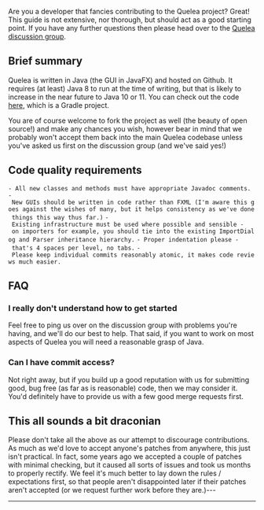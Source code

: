 Are you a developer that fancies contributing to the Quelea project?
Great\! This guide is not extensive, nor thorough, but should act as a
good starting point. If you have any further questions then please head
over to the [Quelea discussion
group](https://quelea.discourse.group/).

## Brief summary

Quelea is written in Java (the GUI in JavaFX) and hosted on Github. It
requires (at least) Java 8 to run at the time of writing, but that is
likely to increase in the near future to Java 10 or 11. You can check
out the code [here](https://github.com/quelea-projection/Quelea), which
is a Gradle project.

You are of course welcome to fork the project as well (the beauty of
open source\!) and make any chances you wish, however bear in mind that
we probably won't accept them back into the main Quelea codebase unless
you've asked us first on the discussion group (and we've said
yes\!)

## Code quality requirements

`- All new classes and methods must have appropriate Javadoc comments.`
`- New GUIs should be written in code rather than FXML (I'm aware this goes against the wishes of many, but it helps consistency as we've done things this way thus far.)`
`- Existing infrastructure must be used where possible and sensible - on importers for example, you should tie into the existing ImportDialog and Parser inheritance hierarchy.`
`- Proper indentation please - that's 4 spaces per level, no tabs.`
`- Please keep individual commits reasonably atomic, it makes code reviews much easier.`

## FAQ

### I really don't understand how to get started

Feel free to ping us over on the discussion group with problems you're
having, and we'll do our best to help. That said, if you want to work on
most aspects of Quelea you will need a reasonable grasp of Java.

### Can I have commit access?

Not right away, but if you build up a good reputation with us for
submitting good, bug free (as far as is reasonable) code, then we may
consider it. You'd definitely have to provide us with a few good merge
requests first.

## This all sounds a bit draconian

Please don't take all the above as our attempt to discourage
contributions. As much as we'd love to accept anyone's patches from
anywhere, this just isn't practical. In fact, some years ago we accepted
a couple of patches with minimal checking, but it caused all sorts of
issues and took us months to properly rectify. We feel it's much better
to lay down the rules / expectations first, so that people aren't
disappointed later if their patches aren't accepted (or we request
further work before they are.)---

---
